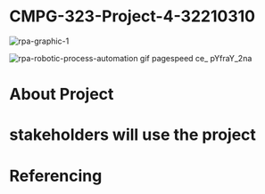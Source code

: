 # CMPG-323-Project-4-32210310
![rpa-graphic-1](https://user-images.githubusercontent.com/38375869/193237238-e16325f2-7d00-498c-b4c1-b0b8cfcef99b.jpeg)

![rpa-robotic-process-automation gif pagespeed ce_ pYfraY_2na](https://user-images.githubusercontent.com/38375869/193237557-8134e4fb-bcb4-441f-b14f-0e300ad7c98b.gif)

# About Project

 # stakeholders will use the project
 
 # Referencing



